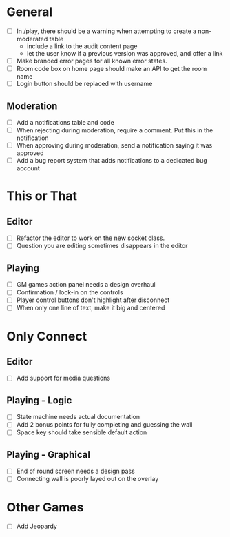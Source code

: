 <!--
SPDX-FileCopyrightText: 2024 Benedict Harcourt <ben.harcourt@harcourtprogramming.co.uk>

SPDX-License-Identifier: CC0-1.0
-->


# General

- [ ] In /play, there should be a warning when attempting to create a non-moderated table
  - include a link to the audit content page
  - let the user know if a previous version was approved, and offer a link
- [ ] Make branded error pages for all known error states.
- [ ] Room code box on home page should make an API to get the room name
- [ ] Login button should be replaced with username

## Moderation

- [ ] Add a notifications table and code
- [ ] When rejecting during moderation, require a comment. Put this in the notification
- [ ] When approving during moderation, send a notification saying it was approved
- [ ] Add a bug report system that adds notifications to a dedicated bug account

# This or That

## Editor

- [ ] Refactor the editor to work on the new socket class.
- [ ] Question you are editing sometimes disappears in the editor

## Playing

- [ ] GM games action panel needs a design overhaul
- [ ] Confirmation / lock-in on the controls
- [ ] Player control buttons don't highlight after disconnect
- [ ] When only one line of text, make it big and centered

# Only Connect

## Editor

- [ ] Add support for media questions

## Playing - Logic

- [ ] State machine needs actual documentation
- [ ] Add 2 bonus points for fully completing and guessing the wall
- [ ] Space key should take sensible default action

## Playing - Graphical

- [ ] End of round screen needs a design pass
- [ ] Connecting wall is poorly layed out on the overlay

# Other Games

- [ ] Add Jeopardy
